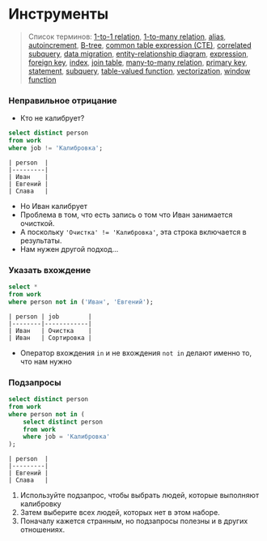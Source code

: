 # Инструменты

> Список терминов: [1-to-1 relation](glossary.md#отношение-один-к-одному-1-to-1-relation), [1-to-many relation](glossary.md#отношение-один-ко-многим-1-to-many-relation), [alias](glossary.md#псевдоним-alias), [autoincrement](glossary.md#автоинкремент-autoincrement), [B-tree](glossary.md#бинарное-дерево-b-tree), [common table expression (CTE)](glossary.md#общее-табличное-выражение-common-table-expression-cte), [correlated subquery](glossary.md#коррелированный-подзапрос-correlated-subquery), [data migration](glossary.md#мигрция-данных-data-migration), [entity-relationship diagram](glossary.md#диаграмма-сущность-связь-entity-relationship-diagram), [expression](glossary.md#выражение-expression), [foreign key](glossary.md#внешний-ключ-foreign-key), [index](glossary.md#индекс-index), [join table](glossary.md#соединение-join), [many-to-many relation](glossary.md#отношение-многие-ко-многим--many-to-many-relation), [primary key](glossary.md#первичный-ключ-primary-key), [statement](glossary.md#оператор-statement), [subquery](glossary.md#подзапрос-subquery), [table-valued function](glossary.md#табличная-функция-table-valued-function), [vectorization](glossary.md#векторизация-vectorization), [window function](glossary.md#оконная-функция-window-function)


### Неправильное отрицание

- Кто не калибрует?

```sql
select distinct person
from work
where job != 'Калибровка';
```
```
| person  |
|---------|
| Иван    |
| Евгений |
| Слава   |
```

- Но Иван калибрует
- Проблема в том, что есть запись о том что Иван занимается очисткой.
- А поскольку `'Очистка' != 'Калибровка'`, эта строка включается в результаты.
- Нам нужен другой подход…

### Указать вхождение

```sql
select *
from work
where person not in ('Иван', 'Евгений');
```
```
| person | job        |
|--------|------------|
| Иван   | Очистка    |
| Иван   | Сортировка |
```

- Оператор вхождения `in` и не вхождения `not in` делают именно то, что нам нужно

### Подзапросы

```sql
select distinct person
from work
where person not in (
    select distinct person
    from work
    where job = 'Калибровка'
);
```
```
| person  |
|---------|
| Евгений |
| Слава   |
```

1. Используйте подзапрос, чтобы выбрать людей, которые выполняют калибровку
2. Затем выберите всех людей, которых нет в этом наборе.
3. Поначалу кажется странным, но подзапросы полезны и в других отношениях.